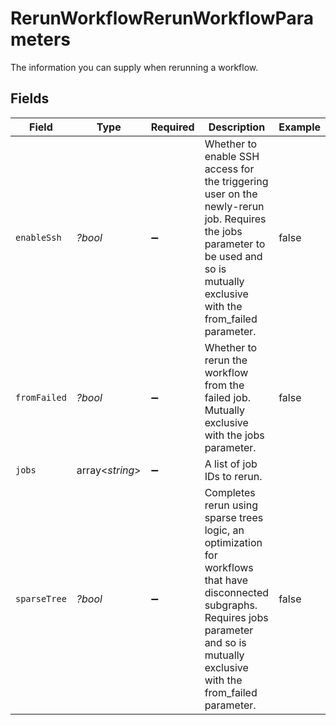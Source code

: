 # RerunWorkflowRerunWorkflowParameters

The information you can supply when rerunning a workflow.


## Fields

| Field                                                                                                                                                                                          | Type                                                                                                                                                                                           | Required                                                                                                                                                                                       | Description                                                                                                                                                                                    | Example                                                                                                                                                                                        |
| ---------------------------------------------------------------------------------------------------------------------------------------------------------------------------------------------- | ---------------------------------------------------------------------------------------------------------------------------------------------------------------------------------------------- | ---------------------------------------------------------------------------------------------------------------------------------------------------------------------------------------------- | ---------------------------------------------------------------------------------------------------------------------------------------------------------------------------------------------- | ---------------------------------------------------------------------------------------------------------------------------------------------------------------------------------------------- |
| `enableSsh`                                                                                                                                                                                    | *?bool*                                                                                                                                                                                        | :heavy_minus_sign:                                                                                                                                                                             | Whether to enable SSH access for the triggering user on the newly-rerun job. Requires the jobs parameter to be used and so is mutually exclusive with the from_failed parameter.               | false                                                                                                                                                                                          |
| `fromFailed`                                                                                                                                                                                   | *?bool*                                                                                                                                                                                        | :heavy_minus_sign:                                                                                                                                                                             | Whether to rerun the workflow from the failed job. Mutually exclusive with the jobs parameter.                                                                                                 | false                                                                                                                                                                                          |
| `jobs`                                                                                                                                                                                         | array<*string*>                                                                                                                                                                                | :heavy_minus_sign:                                                                                                                                                                             | A list of job IDs to rerun.                                                                                                                                                                    |                                                                                                                                                                                                |
| `sparseTree`                                                                                                                                                                                   | *?bool*                                                                                                                                                                                        | :heavy_minus_sign:                                                                                                                                                                             | Completes rerun using sparse trees logic, an optimization for workflows that have disconnected subgraphs. Requires jobs parameter and so is mutually exclusive with the from_failed parameter. | false                                                                                                                                                                                          |